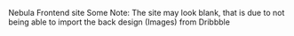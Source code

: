 Nebula Frontend site
Some Note: The site may look blank, that is due to not being able to import the back design (Images) from Dribbble

